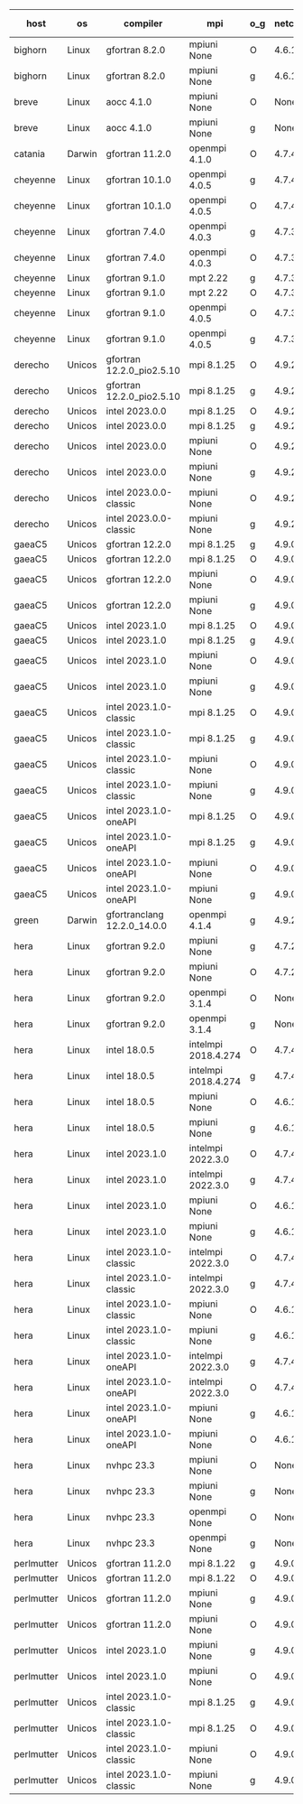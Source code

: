

| host     | os       | compiler                              | mpi                      | o_g        | netcdf        | build       | u_pass          | u_fail          | s_pass            | s_fail            | e_pass             | e_fail             | nuopc_pass       | nuopc_fail       | artifacts link          |
|----------|----------|---------------------------------------|--------------------------|------------|---------------|-------------|-----------------|-----------------|-------------------|-------------------|--------------------|--------------------|------------------|------------------|-------------------------|
| bighorn | Linux | gfortran 8.2.0 | mpiuni None  | O | 4.6.1  | PASS | 12423 | 0 | 8 | 0 | 44 | 0 | None | None | <a href="https://github.com/esmf-org/esmf-test-artifacts/tree/e2a44cf95910e10367b0c42e005bd813cc706d95/develop/gfortran/8.2.0/O/mpiuni/None" target="_blank">e2a44cf</a> | 
| bighorn | Linux | gfortran 8.2.0 | mpiuni None  | g | 4.6.1  | PASS | 12423 | 0 | 8 | 0 | 44 | 0 | None | None | <a href="https://github.com/esmf-org/esmf-test-artifacts/tree/3a1e348db0306a903766f75a21648d2685a4b4c9/develop/gfortran/8.2.0/g/mpiuni/None" target="_blank">3a1e348</a> | 
| breve | Linux | aocc 4.1.0 | mpiuni None  | O | None  | PASS | 12397 | 26 | 8 | 0 | 44 | 0 | None | None | <a href="https://github.com/esmf-org/esmf-test-artifacts/tree/e105b2f252704a94df12a89769379e39acd91c4a/develop/aocc/4.1.0/O/mpiuni/None" target="_blank">e105b2f</a> | 
| breve | Linux | aocc 4.1.0 | mpiuni None  | g | None  | PASS | None | None | None | None | None | None | None | None | <a href="https://github.com/esmf-org/esmf-test-artifacts/tree/aa653fbfe3d24961865e96fce3ca2ac4ffd278c4/develop/aocc/4.1.0/g/mpiuni/None" target="_blank">aa653fb</a> | 
| catania | Darwin | gfortran 11.2.0 | openmpi 4.1.0  | O | 4.7.4  | PASS | 14088 | 3 | 49 | 0 | 81 | 0 | 47 | 0 | <a href="https://github.com/esmf-org/esmf-test-artifacts/tree/02bd132c9309fffd747d098aa0a4d846fb502ca7/develop/gfortran/11.2.0/O/openmpi/4.1.0" target="_blank">02bd132</a> | 
| cheyenne | Linux | gfortran 10.1.0 | openmpi 4.0.5  | g | 4.7.4  | PASS | None | None | None | None | None | None | None | None | <a href="https://github.com/esmf-org/esmf-test-artifacts/tree/85a1a740d9917f245c815201807c90d0b6186993/develop/gfortran/10.1.0/g/openmpi/4.0.5" target="_blank">85a1a74</a> | 
| cheyenne | Linux | gfortran 10.1.0 | openmpi 4.0.5  | O | 4.7.4  | PASS | None | None | None | None | None | None | None | None | <a href="https://github.com/esmf-org/esmf-test-artifacts/tree/691303ccbbb2f30d097330b32f7cb4a8c8b10c95/develop/gfortran/10.1.0/O/openmpi/4.0.5" target="_blank">691303c</a> | 
| cheyenne | Linux | gfortran 7.4.0 | openmpi 4.0.3  | g | 4.7.3  | PASS | None | None | None | None | None | None | None | None | <a href="https://github.com/esmf-org/esmf-test-artifacts/tree/e7b140d3b0ac0e6a1e1e058c66be7d19a88795fe/develop/gfortran/7.4.0/g/openmpi/4.0.3" target="_blank">e7b140d</a> | 
| cheyenne | Linux | gfortran 7.4.0 | openmpi 4.0.3  | O | 4.7.3  | PASS | None | None | None | None | None | None | None | None | <a href="https://github.com/esmf-org/esmf-test-artifacts/tree/5867a924b4a0a9b9bf0942b12e04f3a3ca8ab055/develop/gfortran/7.4.0/O/openmpi/4.0.3" target="_blank">5867a92</a> | 
| cheyenne | Linux | gfortran 9.1.0 | mpt 2.22  | g | 4.7.3  | PASS | None | None | None | None | None | None | None | None | <a href="https://github.com/esmf-org/esmf-test-artifacts/tree/855dbdcc896ae1ba9be0a0a5fc7dd581ea27110e/develop/gfortran/9.1.0/g/mpt/2.22" target="_blank">855dbdc</a> | 
| cheyenne | Linux | gfortran 9.1.0 | mpt 2.22  | O | 4.7.3  | PASS | None | None | None | None | None | None | None | None | <a href="https://github.com/esmf-org/esmf-test-artifacts/tree/89b3dec78eab0de215ce73d8e5a0764277cc902b/develop/gfortran/9.1.0/O/mpt/2.22" target="_blank">89b3dec</a> | 
| cheyenne | Linux | gfortran 9.1.0 | openmpi 4.0.5  | O | 4.7.3  | PASS | None | None | None | None | None | None | None | None | <a href="https://github.com/esmf-org/esmf-test-artifacts/tree/108cacf3d97a16cbe2178de99bfc013aa7d319e0/develop/gfortran/9.1.0/O/openmpi/4.0.5" target="_blank">108cacf</a> | 
| cheyenne | Linux | gfortran 9.1.0 | openmpi 4.0.5  | g | 4.7.3  | PASS | None | None | None | None | None | None | None | None | <a href="https://github.com/esmf-org/esmf-test-artifacts/tree/a5b26a39ba6b91df72f5f3f8c57b49232d91ac3c/develop/gfortran/9.1.0/g/openmpi/4.0.5" target="_blank">a5b26a3</a> | 
| derecho | Unicos | gfortran 12.2.0_pio2.5.10 | mpi 8.1.25  | O | 4.9.2  | PASS | None | None | None | None | None | None | None | None | <a href="https://github.com/esmf-org/esmf-test-artifacts/tree/74eec6ce066b60d65c66400c7ca17072a099e111/develop/gfortran/12.2.0_pio2.5.10/O/mpi/8.1.25" target="_blank">74eec6c</a> | 
| derecho | Unicos | gfortran 12.2.0_pio2.5.10 | mpi 8.1.25  | g | 4.9.2  | PASS | None | None | None | None | None | None | None | None | <a href="https://github.com/esmf-org/esmf-test-artifacts/tree/1c5273820169b9b2e307f2a4f51da605d5765f1f/develop/gfortran/12.2.0_pio2.5.10/g/mpi/8.1.25" target="_blank">1c52738</a> | 
| derecho | Unicos | intel 2023.0.0 | mpi 8.1.25  | O | 4.9.2  | PASS | None | None | None | None | None | None | None | None | <a href="https://github.com/esmf-org/esmf-test-artifacts/tree/a776899c6c55f5f0ae135ce63360e78060ad8bc5/develop/intel/2023.0.0/O/mpi/8.1.25" target="_blank">a776899</a> | 
| derecho | Unicos | intel 2023.0.0 | mpi 8.1.25  | g | 4.9.2  | PASS | None | None | None | None | None | None | None | None | <a href="https://github.com/esmf-org/esmf-test-artifacts/tree/ba4c2d0800b65705e7da094a509f2b037cbbe9fa/develop/intel/2023.0.0/g/mpi/8.1.25" target="_blank">ba4c2d0</a> | 
| derecho | Unicos | intel 2023.0.0 | mpiuni None  | O | 4.9.2  | PASS | None | None | None | None | None | None | None | None | <a href="https://github.com/esmf-org/esmf-test-artifacts/tree/753c4d332a6f3e734a71f5f7acba4f4a5213c187/develop/intel/2023.0.0/O/mpiuni/None" target="_blank">753c4d3</a> | 
| derecho | Unicos | intel 2023.0.0 | mpiuni None  | g | 4.9.2  | PASS | None | None | None | None | None | None | None | None | <a href="https://github.com/esmf-org/esmf-test-artifacts/tree/7e3941b8ca76569ad131c46b5b52a03bcd2fa392/develop/intel/2023.0.0/g/mpiuni/None" target="_blank">7e3941b</a> | 
| derecho | Unicos | intel 2023.0.0-classic | mpiuni None  | O | 4.9.2  | PASS | None | None | None | None | None | None | None | None | <a href="https://github.com/esmf-org/esmf-test-artifacts/tree/e6c8385904a2a9813349c6b12397211ba4dd49d9/develop/intel/2023.0.0-classic/O/mpiuni/None" target="_blank">e6c8385</a> | 
| derecho | Unicos | intel 2023.0.0-classic | mpiuni None  | g | 4.9.2  | PASS | None | None | None | None | None | None | None | None | <a href="https://github.com/esmf-org/esmf-test-artifacts/tree/077fb08860c9a6cebac8b1ff196a7f5b7861b977/develop/intel/2023.0.0-classic/g/mpiuni/None" target="_blank">077fb08</a> | 
| gaeaC5 | Unicos | gfortran 12.2.0 | mpi 8.1.25  | g | 4.9.0  | PASS | 14091 | 0 | 49 | 0 | 81 | 0 | 47 | 0 | <a href="https://github.com/esmf-org/esmf-test-artifacts/tree/f3ec04e67e3048a7d394a48357cd59ea7a38a26d/develop/gfortran/12.2.0/g/mpi/8.1.25" target="_blank">f3ec04e</a> | 
| gaeaC5 | Unicos | gfortran 12.2.0 | mpi 8.1.25  | O | 4.9.0  | PASS | 14091 | 0 | 49 | 0 | 81 | 0 | 47 | 0 | <a href="https://github.com/esmf-org/esmf-test-artifacts/tree/81f4ba74ad6b7f050184fe1da694e72133970d70/develop/gfortran/12.2.0/O/mpi/8.1.25" target="_blank">81f4ba7</a> | 
| gaeaC5 | Unicos | gfortran 12.2.0 | mpiuni None  | O | 4.9.0  | PASS | 12423 | 0 | 8 | 0 | 44 | 0 | None | None | <a href="https://github.com/esmf-org/esmf-test-artifacts/tree/58d4374f649b46755bd5c373b81939feb136f2fd/develop/gfortran/12.2.0/O/mpiuni/None" target="_blank">58d4374</a> | 
| gaeaC5 | Unicos | gfortran 12.2.0 | mpiuni None  | g | 4.9.0  | PASS | 12423 | 0 | 8 | 0 | 44 | 0 | None | None | <a href="https://github.com/esmf-org/esmf-test-artifacts/tree/b2aa62f185dbfa28e93d60fef0bcd46eddad2085/develop/gfortran/12.2.0/g/mpiuni/None" target="_blank">b2aa62f</a> | 
| gaeaC5 | Unicos | intel 2023.1.0 | mpi 8.1.25  | O | 4.9.0  | PASS | 14091 | 0 | 49 | 0 | 81 | 0 | 47 | 0 | <a href="https://github.com/esmf-org/esmf-test-artifacts/tree/e131dfa3955698d8e4ae7732ac734d88d4beebc7/develop/intel/2023.1.0/O/mpi/8.1.25" target="_blank">e131dfa</a> | 
| gaeaC5 | Unicos | intel 2023.1.0 | mpi 8.1.25  | g | 4.9.0  | PASS | 14091 | 0 | 49 | 0 | 81 | 0 | 47 | 0 | <a href="https://github.com/esmf-org/esmf-test-artifacts/tree/05eab3996123ab2a4ef71489b3636c80d06a688b/develop/intel/2023.1.0/g/mpi/8.1.25" target="_blank">05eab39</a> | 
| gaeaC5 | Unicos | intel 2023.1.0 | mpiuni None  | O | 4.9.0  | PASS | 12423 | 0 | 8 | 0 | 44 | 0 | None | None | <a href="https://github.com/esmf-org/esmf-test-artifacts/tree/ff18e2d30ebb4258dc0e8e4485ac86bc4e727fde/develop/intel/2023.1.0/O/mpiuni/None" target="_blank">ff18e2d</a> | 
| gaeaC5 | Unicos | intel 2023.1.0 | mpiuni None  | g | 4.9.0  | PASS | 12423 | 0 | 8 | 0 | 44 | 0 | None | None | <a href="https://github.com/esmf-org/esmf-test-artifacts/tree/c2290b0053135a97387611d9172edb9e687371c5/develop/intel/2023.1.0/g/mpiuni/None" target="_blank">c2290b0</a> | 
| gaeaC5 | Unicos | intel 2023.1.0-classic | mpi 8.1.25  | O | 4.9.0  | PASS | 14091 | 0 | 49 | 0 | 81 | 0 | 47 | 0 | <a href="https://github.com/esmf-org/esmf-test-artifacts/tree/0286b1f1663a7e6c42754c2d5ff1026dff2096c9/develop/intel/2023.1.0-classic/O/mpi/8.1.25" target="_blank">0286b1f</a> | 
| gaeaC5 | Unicos | intel 2023.1.0-classic | mpi 8.1.25  | g | 4.9.0  | PASS | 14091 | 0 | 49 | 0 | 81 | 0 | 47 | 0 | <a href="https://github.com/esmf-org/esmf-test-artifacts/tree/776ba38fb8118988b169cd6758dd7de3b60ab82a/develop/intel/2023.1.0-classic/g/mpi/8.1.25" target="_blank">776ba38</a> | 
| gaeaC5 | Unicos | intel 2023.1.0-classic | mpiuni None  | O | 4.9.0  | PASS | 12423 | 0 | 8 | 0 | 44 | 0 | None | None | <a href="https://github.com/esmf-org/esmf-test-artifacts/tree/2f7ec30863ba787e2719b51a21e2250cc3e26c04/develop/intel/2023.1.0-classic/O/mpiuni/None" target="_blank">2f7ec30</a> | 
| gaeaC5 | Unicos | intel 2023.1.0-classic | mpiuni None  | g | 4.9.0  | PASS | 12423 | 0 | 8 | 0 | 44 | 0 | None | None | <a href="https://github.com/esmf-org/esmf-test-artifacts/tree/1e59e6c2e8857cc07450236b03da85b7cd7fe75c/develop/intel/2023.1.0-classic/g/mpiuni/None" target="_blank">1e59e6c</a> | 
| gaeaC5 | Unicos | intel 2023.1.0-oneAPI | mpi 8.1.25  | O | 4.9.0  | PASS | 14091 | 0 | 48 | 1 | 81 | 0 | 37 | 10 | <a href="https://github.com/esmf-org/esmf-test-artifacts/tree/a1b5ce9e0fa5e6d40b0593d5baa2e06b342610e8/develop/intel/2023.1.0-oneAPI/O/mpi/8.1.25" target="_blank">a1b5ce9</a> | 
| gaeaC5 | Unicos | intel 2023.1.0-oneAPI | mpi 8.1.25  | g | 4.9.0  | PASS | 14091 | 0 | 49 | 0 | 81 | 0 | 47 | 0 | <a href="https://github.com/esmf-org/esmf-test-artifacts/tree/e6dc0e0529f5bfe28b5d0503ce177463302074fc/develop/intel/2023.1.0-oneAPI/g/mpi/8.1.25" target="_blank">e6dc0e0</a> | 
| gaeaC5 | Unicos | intel 2023.1.0-oneAPI | mpiuni None  | O | 4.9.0  | PASS | 12423 | 0 | 8 | 0 | 44 | 0 | None | None | <a href="https://github.com/esmf-org/esmf-test-artifacts/tree/22d5d843bc5da2b9dcb88ff025c237f26f6ebe25/develop/intel/2023.1.0-oneAPI/O/mpiuni/None" target="_blank">22d5d84</a> | 
| gaeaC5 | Unicos | intel 2023.1.0-oneAPI | mpiuni None  | g | 4.9.0  | PASS | 12423 | 0 | 8 | 0 | 44 | 0 | None | None | <a href="https://github.com/esmf-org/esmf-test-artifacts/tree/3deaa5636bbc8a5a779c0bfac0420ad51167ad13/develop/intel/2023.1.0-oneAPI/g/mpiuni/None" target="_blank">3deaa56</a> | 
| green | Darwin | gfortranclang 12.2.0_14.0.0 | openmpi 4.1.4  | g | 4.9.2  | PASS | None | None | None | None | None | None | None | None | <a href="https://github.com/esmf-org/esmf-test-artifacts/tree/45fb34840eb602cfc22529fcfea9892e819be358/develop/gfortranclang/12.2.0_14.0.0/g/openmpi/4.1.4" target="_blank">45fb348</a> | 
| hera | Linux | gfortran 9.2.0 | mpiuni None  | g | 4.7.2  | PASS | 12423 | 0 | 8 | 0 | 44 | 0 | None | None | <a href="https://github.com/esmf-org/esmf-test-artifacts/tree/fa00ef9dc32703e658df65013f8b1fc241c05f55/develop/gfortran/9.2.0/g/mpiuni/None" target="_blank">fa00ef9</a> | 
| hera | Linux | gfortran 9.2.0 | mpiuni None  | O | 4.7.2  | PASS | 12423 | 0 | 8 | 0 | 44 | 0 | None | None | <a href="https://github.com/esmf-org/esmf-test-artifacts/tree/700faabe54e214b4d7938b822ad4b02aa498cc01/develop/gfortran/9.2.0/O/mpiuni/None" target="_blank">700faab</a> | 
| hera | Linux | gfortran 9.2.0 | openmpi 3.1.4  | O | None  | PASS | 14091 | 0 | 49 | 0 | 81 | 0 | 47 | 0 | <a href="https://github.com/esmf-org/esmf-test-artifacts/tree/06c2228a41c4952acce9dc86520517a31dc5046a/develop/gfortran/9.2.0/O/openmpi/3.1.4" target="_blank">06c2228</a> | 
| hera | Linux | gfortran 9.2.0 | openmpi 3.1.4  | g | None  | PASS | 14091 | 0 | 49 | 0 | 81 | 0 | 47 | 0 | <a href="https://github.com/esmf-org/esmf-test-artifacts/tree/5b2a1b111e1af0b4c3c425da6d84cefc9059d87c/develop/gfortran/9.2.0/g/openmpi/3.1.4" target="_blank">5b2a1b1</a> | 
| hera | Linux | intel 18.0.5 | intelmpi 2018.4.274  | O | 4.7.4  | PASS | 14091 | 0 | 49 | 0 | 81 | 0 | 47 | 0 | <a href="https://github.com/esmf-org/esmf-test-artifacts/tree/99f189badc2f2bcd47646c5ccb8b2641c620d1b3/develop/intel/18.0.5/O/intelmpi/2018.4.274" target="_blank">99f189b</a> | 
| hera | Linux | intel 18.0.5 | intelmpi 2018.4.274  | g | 4.7.4  | PASS | 14091 | 0 | 49 | 0 | 81 | 0 | 47 | 0 | <a href="https://github.com/esmf-org/esmf-test-artifacts/tree/cd29c3c4e4430398c7ac4415113711987f42ae5f/develop/intel/18.0.5/g/intelmpi/2018.4.274" target="_blank">cd29c3c</a> | 
| hera | Linux | intel 18.0.5 | mpiuni None  | O | 4.6.1  | PASS | 12423 | 0 | 8 | 0 | 44 | 0 | None | None | <a href="https://github.com/esmf-org/esmf-test-artifacts/tree/e43bf4ae234016be8ee8076ed2db25c81e1ef1f8/develop/intel/18.0.5/O/mpiuni/None" target="_blank">e43bf4a</a> | 
| hera | Linux | intel 18.0.5 | mpiuni None  | g | 4.6.1  | PASS | 12423 | 0 | 8 | 0 | 44 | 0 | None | None | <a href="https://github.com/esmf-org/esmf-test-artifacts/tree/2508d1fbd8006a56ae760f3cd0e8881fad7d4952/develop/intel/18.0.5/g/mpiuni/None" target="_blank">2508d1f</a> | 
| hera | Linux | intel 2023.1.0 | intelmpi 2022.3.0  | O | 4.7.4  | PASS | 14091 | 0 | 49 | 0 | 81 | 0 | 47 | 0 | <a href="https://github.com/esmf-org/esmf-test-artifacts/tree/3a2af7bf32a7ba98c6adf3fefac6cd582c2199e1/develop/intel/2023.1.0/O/intelmpi/2022.3.0" target="_blank">3a2af7b</a> | 
| hera | Linux | intel 2023.1.0 | intelmpi 2022.3.0  | g | 4.7.4  | PASS | 14091 | 0 | 49 | 0 | 81 | 0 | 47 | 0 | <a href="https://github.com/esmf-org/esmf-test-artifacts/tree/9caa3f767c53b69685576ca323b089cebe99d806/develop/intel/2023.1.0/g/intelmpi/2022.3.0" target="_blank">9caa3f7</a> | 
| hera | Linux | intel 2023.1.0 | mpiuni None  | O | 4.6.1  | PASS | 12423 | 0 | 8 | 0 | 44 | 0 | None | None | <a href="https://github.com/esmf-org/esmf-test-artifacts/tree/af8e466745332860886124622b18d8fb0461470c/develop/intel/2023.1.0/O/mpiuni/None" target="_blank">af8e466</a> | 
| hera | Linux | intel 2023.1.0 | mpiuni None  | g | 4.6.1  | PASS | 12423 | 0 | 8 | 0 | 44 | 0 | None | None | <a href="https://github.com/esmf-org/esmf-test-artifacts/tree/8c0df7bc4b4822116ebdd86a003490efe282e4b7/develop/intel/2023.1.0/g/mpiuni/None" target="_blank">8c0df7b</a> | 
| hera | Linux | intel 2023.1.0-classic | intelmpi 2022.3.0  | O | 4.7.4  | PASS | 14091 | 0 | 49 | 0 | 81 | 0 | 47 | 0 | <a href="https://github.com/esmf-org/esmf-test-artifacts/tree/03fbbc0cda10187a4b8aa7c725bca0bbb1e0b9ac/develop/intel/2023.1.0-classic/O/intelmpi/2022.3.0" target="_blank">03fbbc0</a> | 
| hera | Linux | intel 2023.1.0-classic | intelmpi 2022.3.0  | g | 4.7.4  | PASS | 14091 | 0 | 49 | 0 | 81 | 0 | 47 | 0 | <a href="https://github.com/esmf-org/esmf-test-artifacts/tree/7c3912f1a8700c1023c4493c1f18a169b9c804f4/develop/intel/2023.1.0-classic/g/intelmpi/2022.3.0" target="_blank">7c3912f</a> | 
| hera | Linux | intel 2023.1.0-classic | mpiuni None  | O | 4.6.1  | PASS | 12423 | 0 | 8 | 0 | 44 | 0 | None | None | <a href="https://github.com/esmf-org/esmf-test-artifacts/tree/3464398e625795b874df513152006b7cebd4b50a/develop/intel/2023.1.0-classic/O/mpiuni/None" target="_blank">3464398</a> | 
| hera | Linux | intel 2023.1.0-classic | mpiuni None  | g | 4.6.1  | PASS | 12423 | 0 | 8 | 0 | 44 | 0 | None | None | <a href="https://github.com/esmf-org/esmf-test-artifacts/tree/187ebb1562b31afbc07e1be5ea747d2aef41d686/develop/intel/2023.1.0-classic/g/mpiuni/None" target="_blank">187ebb1</a> | 
| hera | Linux | intel 2023.1.0-oneAPI | intelmpi 2022.3.0  | g | 4.7.4  | PASS | 14091 | 0 | 49 | 0 | 81 | 0 | 37 | 10 | <a href="https://github.com/esmf-org/esmf-test-artifacts/tree/6cdfa39741065bd7ad5146782be031575622def2/develop/intel/2023.1.0-oneAPI/g/intelmpi/2022.3.0" target="_blank">6cdfa39</a> | 
| hera | Linux | intel 2023.1.0-oneAPI | intelmpi 2022.3.0  | O | 4.7.4  | FAIL | None | None | None | None | None | None | None | None | <a href="https://github.com/esmf-org/esmf-test-artifacts/tree/f0b88ea5fa7d11aae741a04f0453976935a9abbd/develop/intel/2023.1.0-oneAPI/O/intelmpi/2022.3.0" target="_blank">f0b88ea</a> | 
| hera | Linux | intel 2023.1.0-oneAPI | mpiuni None  | g | 4.6.1  | PASS | 12423 | 0 | 8 | 0 | 44 | 0 | None | None | <a href="https://github.com/esmf-org/esmf-test-artifacts/tree/157aad46cdd55d03cd95c32c32d6be27a6031961/develop/intel/2023.1.0-oneAPI/g/mpiuni/None" target="_blank">157aad4</a> | 
| hera | Linux | intel 2023.1.0-oneAPI | mpiuni None  | O | 4.6.1  | FAIL | None | None | None | None | None | None | None | None | <a href="https://github.com/esmf-org/esmf-test-artifacts/tree/70abae4b629c061057b2ca11098564571e8d9ca6/develop/intel/2023.1.0-oneAPI/O/mpiuni/None" target="_blank">70abae4</a> | 
| hera | Linux | nvhpc 23.3 | mpiuni None  | O | None  | PASS | 12423 | 0 | 8 | 0 | 44 | 0 | None | None | <a href="https://github.com/esmf-org/esmf-test-artifacts/tree/3d79089a5e80d00c954188a8698cb50095934b90/develop/nvhpc/23.3/O/mpiuni/None" target="_blank">3d79089</a> | 
| hera | Linux | nvhpc 23.3 | mpiuni None  | g | None  | PASS | 12423 | 0 | 8 | 0 | 44 | 0 | None | None | <a href="https://github.com/esmf-org/esmf-test-artifacts/tree/658cf415df0f0f9e665f6ee251214bce6aae4995/develop/nvhpc/23.3/g/mpiuni/None" target="_blank">658cf41</a> | 
| hera | Linux | nvhpc 23.3 | openmpi None  | O | None  | PASS | 14091 | 0 | 49 | 0 | 81 | 0 | 47 | 0 | <a href="https://github.com/esmf-org/esmf-test-artifacts/tree/020ddcf016631590b7d0d296df4ca1082502ff3e/develop/nvhpc/23.3/O/openmpi/None" target="_blank">020ddcf</a> | 
| hera | Linux | nvhpc 23.3 | openmpi None  | g | None  | PASS | 14091 | 0 | 49 | 0 | 81 | 0 | 47 | 0 | <a href="https://github.com/esmf-org/esmf-test-artifacts/tree/5970caddff9dd930b0d22ae7367f7398c0c7876c/develop/nvhpc/23.3/g/openmpi/None" target="_blank">5970cad</a> | 
| perlmutter | Unicos | gfortran 11.2.0 | mpi 8.1.22  | g | 4.9.0  | PASS | None | None | None | None | None | None | None | None | <a href="https://github.com/esmf-org/esmf-test-artifacts/tree/c1099e03cadaa3730eceb52b142af19401200392/develop/gfortran/11.2.0/g/mpi/8.1.22" target="_blank">c1099e0</a> | 
| perlmutter | Unicos | gfortran 11.2.0 | mpi 8.1.22  | O | 4.9.0  | PASS | None | None | None | None | None | None | None | None | <a href="https://github.com/esmf-org/esmf-test-artifacts/tree/dffab1c9680cce7bf23bad75bd80f392b4c3aa1c/develop/gfortran/11.2.0/O/mpi/8.1.22" target="_blank">dffab1c</a> | 
| perlmutter | Unicos | gfortran 11.2.0 | mpiuni None  | g | 4.9.0  | PASS | 12423 | 0 | 8 | 0 | 44 | 0 | None | None | <a href="https://github.com/esmf-org/esmf-test-artifacts/tree/58c9673ae0116808136fb5c21f03ff315ecaa7c5/develop/gfortran/11.2.0/g/mpiuni/None" target="_blank">58c9673</a> | 
| perlmutter | Unicos | gfortran 11.2.0 | mpiuni None  | O | 4.9.0  | PASS | 12423 | 0 | 8 | 0 | 44 | 0 | None | None | <a href="https://github.com/esmf-org/esmf-test-artifacts/tree/04b2529ab1f4b94d2e7239a1dc717a3b6f7ce23c/develop/gfortran/11.2.0/O/mpiuni/None" target="_blank">04b2529</a> | 
| perlmutter | Unicos | intel 2023.1.0 | mpiuni None  | g | 4.9.0  | PASS | None | None | None | None | None | None | None | None | <a href="https://github.com/esmf-org/esmf-test-artifacts/tree/c950fbdabc600a1b7a79bad623d611504da878af/develop/intel/2023.1.0/g/mpiuni/None" target="_blank">c950fbd</a> | 
| perlmutter | Unicos | intel 2023.1.0 | mpiuni None  | O | 4.9.0  | PASS | None | None | None | None | None | None | None | None | <a href="https://github.com/esmf-org/esmf-test-artifacts/tree/f1b995f94349b6db18922b1458bd3816d7c66435/develop/intel/2023.1.0/O/mpiuni/None" target="_blank">f1b995f</a> | 
| perlmutter | Unicos | intel 2023.1.0-classic | mpi 8.1.25  | g | 4.9.0  | PASS | None | None | None | None | None | None | None | None | <a href="https://github.com/esmf-org/esmf-test-artifacts/tree/7f12424bca5e6d8ca434c48a4575064ec7a19439/develop/intel/2023.1.0-classic/g/mpi/8.1.25" target="_blank">7f12424</a> | 
| perlmutter | Unicos | intel 2023.1.0-classic | mpi 8.1.25  | O | 4.9.0  | PASS | None | None | None | None | None | None | None | None | <a href="https://github.com/esmf-org/esmf-test-artifacts/tree/2de6fabdf36141d2fd5805cfe9a3698fa4c7a6f0/develop/intel/2023.1.0-classic/O/mpi/8.1.25" target="_blank">2de6fab</a> | 
| perlmutter | Unicos | intel 2023.1.0-classic | mpiuni None  | O | 4.9.0  | PASS | 12423 | 0 | 8 | 0 | 44 | 0 | None | None | <a href="https://github.com/esmf-org/esmf-test-artifacts/tree/13a10c27fb0c863175c4d26628e75b5c792fe16e/develop/intel/2023.1.0-classic/O/mpiuni/None" target="_blank">13a10c2</a> | 
| perlmutter | Unicos | intel 2023.1.0-classic | mpiuni None  | g | 4.9.0  | PASS | None | None | None | None | None | None | None | None | <a href="https://github.com/esmf-org/esmf-test-artifacts/tree/fc2e37311e0c6459a776577e0e347410a51f05f5/develop/intel/2023.1.0-classic/g/mpiuni/None" target="_blank">fc2e373</a> | 
